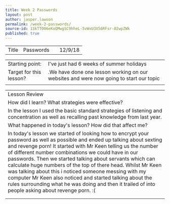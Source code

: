 ```yaml
---
title: Week 2 Passwords
layout: post
author: jasper.lawson
permalink: /week-2-passwords/
source-id: 1SkTTO06eKoQMwgSC9hheL-5vWxU3X56RFsr-02wpZWk
published: true
---
```

<table>
  <tr>
    <td>Title</td>
    <td>Passwords</td>
    <td></td>
    <td>12/9/18</td>
  </tr>
</table>


<table>
  <tr>
    <td>Starting point:</td>
    <td>I've just had 6 weeks of summer holidays</td>
  </tr>
  <tr>
    <td>Target for this lesson?</td>
    <td>.We have done one lesson working on our websites and were now going to start our topic</td>
  </tr>
  <tr>
    <td></td>
    <td></td>
  </tr>
</table>


<table>
  <tr>
    <td>Lesson Review</td>
  </tr>
  <tr>
    <td>How did I learn? What strategies were effective? </td>
  </tr>
  <tr>
    <td>In the lesson I used the basic standard strategies of listening and concentration as well as recalling past knowledge from last year.</td>
  </tr>
  <tr>
    <td>What happened in today's lesson? How did that affect me?</td>
  </tr>
  <tr>
    <td>In today's lesson we started of looking how to encrypt your password as well as possible and ended up talking about sexting and revenge porn! 
It started with Mr Keen telling us the number of different number combinations we could have in our passwords. Then we started talking about servants which can calculate huge numbers of the top of there head. Whilst Mr Keen was talking about this i noticed someone messing with my computer Mr Keen also noticed and started talking about the rules surrounding what he was doing and then it trailed of into people asking about revenge porn. :( </td>
  </tr>
  <tr>
    <td></td>
  </tr>
  <tr>
    <td></td>
  </tr>
</table>


